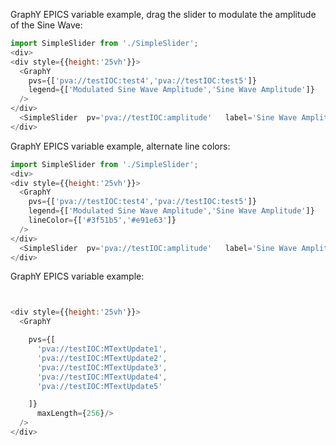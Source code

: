 

GraphY EPICS variable example, drag the slider to modulate the amplitude of the Sine Wave:
```js
import SimpleSlider from './SimpleSlider';
<div>
<div style={{height:'25vh'}}>
  <GraphY  
    pvs={['pva://testIOC:test4','pva://testIOC:test5']}  
    legend={['Modulated Sine Wave Amplitude','Sine Wave Amplitude']}
  />
</div>
  <SimpleSlider  pv='pva://testIOC:amplitude'   label='Sine Wave Amplitude' usePvMinMax={true}/>
</div>


```

GraphY EPICS variable example, alternate line colors:
```js
import SimpleSlider from './SimpleSlider';
<div>
<div style={{height:'25vh'}}>
  <GraphY  
    pvs={['pva://testIOC:test4','pva://testIOC:test5']}  
    legend={['Modulated Sine Wave Amplitude','Sine Wave Amplitude']}
    lineColor={['#3f51b5','#e91e63']}
  />
</div>
  <SimpleSlider  pv='pva://testIOC:amplitude'   label='Sine Wave Amplitude' usePvMinMax={true}/>
</div>


```






GraphY EPICS variable example:
```js


<div style={{height:'25vh'}}>
  <GraphY  

    pvs={[
      'pva://testIOC:MTextUpdate1',
      'pva://testIOC:MTextUpdate2',
      'pva://testIOC:MTextUpdate3',
      'pva://testIOC:MTextUpdate4',
      'pva://testIOC:MTextUpdate5'

    ]}
      maxLength={256}/>
  />
</div>




```
